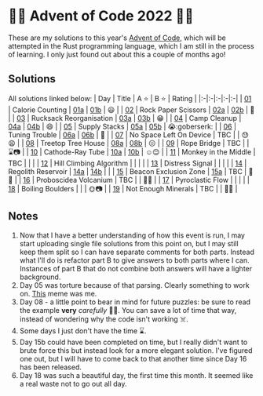 # :gift::christmas_tree: Advent of Code 2022 :christmas_tree::sparkles:

These are my solutions to this year's [Advent of Code](https://adventofcode.com/2022/), which will be attempted in the Rust programming language, which I am still in the process of learning. I only just found out about this a couple of months ago!

## Solutions

All solutions linked below:
| Day | Title | A :star: | B :star: | Rating |
|:-|:-|:-|:-|:-|
| [01](https://adventofcode.com/2022/day/1)  | Calorie Counting        | [01a](./day01a/src/main.rs) | [01b](./day01b/src/main.rs) | :smiley:                 |
| [02](https://adventofcode.com/2022/day/2)  | Rock Paper Scissors     | [02a](./day02a/src/main.rs) | [02b](./day02b/src/main.rs) | :thinking:               |
| [03](https://adventofcode.com/2022/day/3)  | Rucksack Reorganisation | [03a](./day03a/src/main.rs) | [03b](./day03b/src/main.rs) | :grin:                   |
| [04](https://adventofcode.com/2022/day/4)  | Camp Cleanup            | [04a](./day04a/src/main.rs) | [04b](./day04b/src/main.rs) | :smile:                  |
| [05](https://adventofcode.com/2022/day/5)  | Supply Stacks           | [05a](./day05a/src/main.rs) | [05b](./day05b/src/main.rs) | :sob::goberserk:         |
| [06](https://adventofcode.com/2022/day/6)  | Tuning Trouble          | [06a](./day06a/src/main.rs) | [06b](./day06b/src/main.rs) | :hugs:                   |
| [07](https://adventofcode.com/2022/day/7)  | No Space Left On Device | TBC                         |                             | :sweat::weary:           |
| [08](https://adventofcode.com/2022/day/8)  | Treetop Tree House      | [08a](./day08a/src/main.rs) | [08b](./day08b/src/main.rs) | :confounded:             |
| [09](https://adventofcode.com/2022/day/9)  | Rope Bridge             | TBC                         |                             | :hourglass::camera:      |
| [10](https://adventofcode.com/2022/day/10) | Cathode-Ray Tube        | [10a](./day10a/src/main.rs) | [10b](./day10b/src/main.rs) | :relaxed::relieved:      |
| [11](https://adventofcode.com/2022/day/11) | Monkey in the Middle    | TBC                         |                             |                          |
| [12](https://adventofcode.com/2022/day/12) | Hill Climbing Algorithm |                             |                             |                          |
| [13](https://adventofcode.com/2022/day/13) | Distress Signal         |                             |                             |                          |
| [14](https://adventofcode.com/2022/day/14) | Regolith Reservoir      | [14a](./day14a/src/main.rs) | [14b](./day14b/src/main.rs) |                          |
| [15](https://adventofcode.com/2022/day/15) | Beacon Exclusion Zone   | [15a](./day15a/src/main.rs) | TBC                         | :thinking::monocle_face: |
| [16](https://adventofcode.com/2022/day/16) | Proboscidea Volcanium   | TBC                         |                             | :hiking_boot::walking:   |
| [17](https://adventofcode.com/2022/day/17) | Pyroclastic Flow        |                             |                             |                          |
| [18](https://adventofcode.com/2022/day/18) | Boiling Boulders        |                             |                             | :sun_with_face::camera:  |
| [19](https://adventofcode.com/2022/day/19) | Not Enough Minerals     | TBC                         |                             | :man_shrugging:          |

## Notes

1. Now that I have a better understanding of how this event is run, I may start uploading single file solutions from this point on, but I may still keep them split so I can have separate comments for both parts. Instead what I'll do is refactor part B to give answers to both parts where I can. Instances of part B that do not combine both answers will have a lighter background.
1. Day 05 was torture because of that parsing. Clearly something to work on. [This](https://www.reddit.com/r/adventofcode/comments/zd1hqy/2022_day_5_i_know_i_am_overthinking_it/) meme was me.
1. Day 08 - a little point to bear in mind for future puzzles: be sure to read the example **very** *carefully* :man_facepalming:. You can save a lot of time that way, instead of wondering why the code isn't working :skull_and_crossbones:.
1. Some days I just don't have the time :hourglass:.
1. Day 15b could have been completed on time, but I really didn't want to brute force this but instead look for a more elegant solution. I've figured one out, but I will have to come back to that another time since Day 16 has been released.
1. Day 18 was such a beautiful day, the first time this month. It seemed like a real waste not to go out all day.
